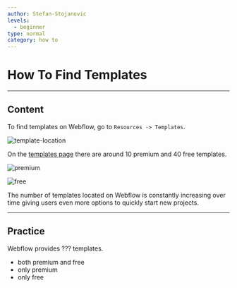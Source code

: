 ```yaml
---
author: Stefan-Stojanovic
levels:
  - beginner
type: normal
category: how to
---
```


# How To Find Templates


---

## Content

To find templates on Webflow, go to `Resources -> Templates`.

![template-location](https://img.enkipro.com/da1735dbc722a9dde4474c4595b3cb6d.png)

On the [templates page](https://webflow.com/templates) there are around 10 premium and 40 free templates.

![premium](https://img.enkipro.com/9dc4099fb5095df7479d95766eab8e8e.png)

![free](https://img.enkipro.com/473aa0fa1dcecf8340e3197c4d6f4735.png)

The number of templates located on Webflow is constantly increasing over time giving users even more options to quickly start new projects.


---

## Practice

Webflow provides ??? templates.

* both premium and free
* only premium
* only free
